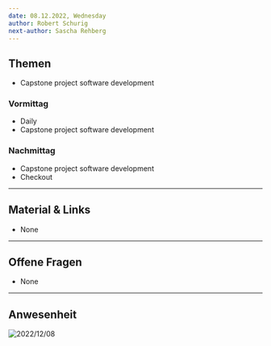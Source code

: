 ```yaml
---
date: 08.12.2022, Wednesday
author: Robert Schurig
next-author: Sascha Rehberg
---
```


## Themen

- Capstone project software development

### Vormittag

- Daily
- Capstone project software development

### Nachmittag

- Capstone project software development
- Checkout

---

## Material & Links

- None

---

## Offene Fragen

- None

---

## Anwesenheit

![2022/12/08](../images/2022-12-08.png)
